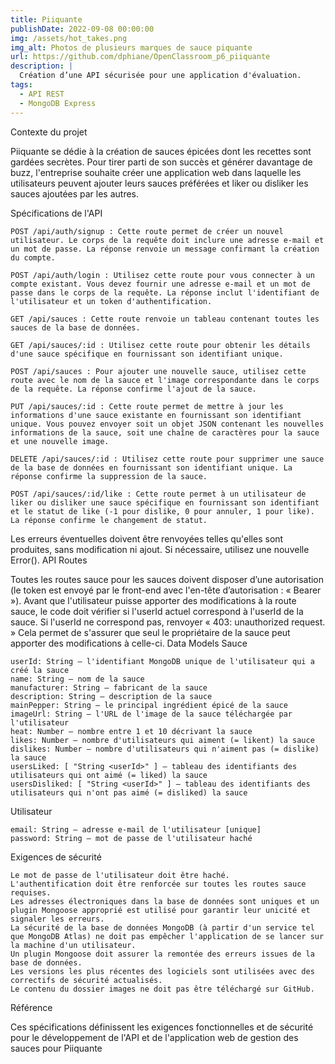 ```yaml
---
title: Piiquante
publishDate: 2022-09-08 00:00:00
img: /assets/hot_takes.png
img_alt: Photos de plusieurs marques de sauce piquante
url: https://github.com/dphiane/OpenClassroom_p6_piiquante
description: |
  Création d’une API sécurisée pour une application d'évaluation.
tags:
  - API REST
  - MongoDB Express
---
```

Contexte du projet

Piiquante se dédie à la création de sauces épicées dont les recettes sont gardées secrètes. Pour tirer parti de son succès et générer davantage de buzz, l'entreprise souhaite créer une application web dans laquelle les utilisateurs peuvent ajouter leurs sauces préférées et liker ou disliker les sauces ajoutées par les autres.

Spécifications de l'API

    POST /api/auth/signup : Cette route permet de créer un nouvel utilisateur. Le corps de la requête doit inclure une adresse e-mail et un mot de passe. La réponse renvoie un message confirmant la création du compte.

    POST /api/auth/login : Utilisez cette route pour vous connecter à un compte existant. Vous devez fournir une adresse e-mail et un mot de passe dans le corps de la requête. La réponse inclut l'identifiant de l'utilisateur et un token d'authentification.

    GET /api/sauces : Cette route renvoie un tableau contenant toutes les sauces de la base de données.

    GET /api/sauces/:id : Utilisez cette route pour obtenir les détails d'une sauce spécifique en fournissant son identifiant unique.

    POST /api/sauces : Pour ajouter une nouvelle sauce, utilisez cette route avec le nom de la sauce et l'image correspondante dans le corps de la requête. La réponse confirme l'ajout de la sauce.

    PUT /api/sauces/:id : Cette route permet de mettre à jour les informations d'une sauce existante en fournissant son identifiant unique. Vous pouvez envoyer soit un objet JSON contenant les nouvelles informations de la sauce, soit une chaîne de caractères pour la sauce et une nouvelle image.

    DELETE /api/sauces/:id : Utilisez cette route pour supprimer une sauce de la base de données en fournissant son identifiant unique. La réponse confirme la suppression de la sauce.

    POST /api/sauces/:id/like : Cette route permet à un utilisateur de liker ou disliker une sauce spécifique en fournissant son identifiant et le statut de like (-1 pour dislike, 0 pour annuler, 1 pour like). La réponse confirme le changement de statut.

Les erreurs éventuelles doivent être renvoyées telles qu'elles sont produites, sans modification ni ajout. Si nécessaire, utilisez une nouvelle Error().
API Routes

Toutes les routes sauce pour les sauces doivent disposer d’une autorisation (le token est envoyé par le front-end avec l'en-tête d’autorisation : « Bearer <token> »). Avant que l'utilisateur puisse apporter des modifications à la route sauce, le code doit vérifier si l'userId actuel correspond à l'userId de la sauce. Si l'userId ne correspond pas, renvoyer « 403: unauthorized request. » Cela permet de s'assurer que seul le propriétaire de la sauce peut apporter des modifications à celle-ci.
Data Models
Sauce

    userId: String — l'identifiant MongoDB unique de l'utilisateur qui a créé la sauce
    name: String — nom de la sauce
    manufacturer: String — fabricant de la sauce
    description: String — description de la sauce
    mainPepper: String — le principal ingrédient épicé de la sauce
    imageUrl: String — l'URL de l'image de la sauce téléchargée par l'utilisateur
    heat: Number — nombre entre 1 et 10 décrivant la sauce
    likes: Number — nombre d'utilisateurs qui aiment (= likent) la sauce
    dislikes: Number — nombre d'utilisateurs qui n'aiment pas (= dislike) la sauce
    usersLiked: [ "String <userId>" ] — tableau des identifiants des utilisateurs qui ont aimé (= liked) la sauce
    usersDisliked: [ "String <userId>" ] — tableau des identifiants des utilisateurs qui n'ont pas aimé (= disliked) la sauce

Utilisateur

    email: String — adresse e-mail de l'utilisateur [unique]
    password: String — mot de passe de l'utilisateur haché

Exigences de sécurité

    Le mot de passe de l'utilisateur doit être haché.
    L'authentification doit être renforcée sur toutes les routes sauce requises.
    Les adresses électroniques dans la base de données sont uniques et un plugin Mongoose approprié est utilisé pour garantir leur unicité et signaler les erreurs.
    La sécurité de la base de données MongoDB (à partir d'un service tel que MongoDB Atlas) ne doit pas empêcher l'application de se lancer sur la machine d'un utilisateur.
    Un plugin Mongoose doit assurer la remontée des erreurs issues de la base de données.
    Les versions les plus récentes des logiciels sont utilisées avec des correctifs de sécurité actualisés.
    Le contenu du dossier images ne doit pas être téléchargé sur GitHub.

Référence

Ces spécifications définissent les exigences fonctionnelles et de sécurité pour le développement de l'API et de l'application web de gestion des sauces pour Piiquante